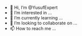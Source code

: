 - 👋 Hi, I’m @YusufExpert
- 👀 I’m interested in ...
- 🌱 I’m currently learning ...
- 💞️ I’m looking to collaborate on ...
- 📫 How to reach me ...

<!---
YusufExpert/YusufExpert is a ✨ special ✨ repository because its `README.md` (this file) appears on your GitHub profile.
You can click the Preview link to take a look at your changes.
--->
